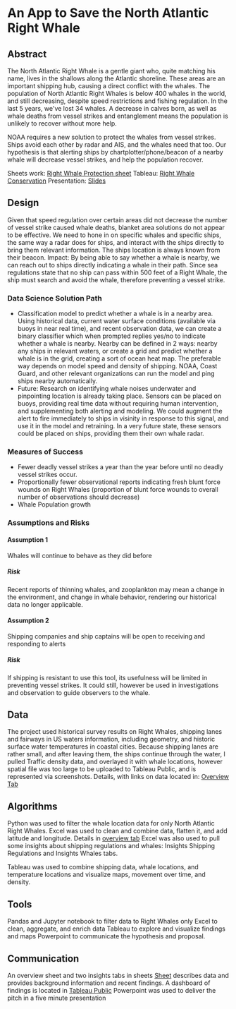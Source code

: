 # An App to Save the North Atlantic Right Whale

## Abstract   
The North Atlantic Right Whale is a gentle giant who, quite matching his name, lives in the shallows along the Atlantic shoreline. These areas are an important shipping hub, causing a direct conflict with the whales.
The population of North Atlantic Right Whales is below 400 whales in the world, and still decreasing, despite speed restrictions and fishing regulation. In the last 5 years, we've lost 34 whales. A decrease in calves born, as well as whale deaths from vessel strikes and entanglement means the population is unlikely to recover without more help.

NOAA requires a new solution to protect the whales from vessel strikes. Ships avoid each other by radar and AIS, and the whales need that too. Our hypothesis is that alerting ships by chartplotter/phone/beacon of a nearby whale will decrease vessel strikes, and help the population recover. 

Sheets work: [Right Whale Protection sheet](https://docs.google.com/spreadsheets/d/1iZnwUQxNIA9MvONgjvyoW4_hprS16gVW8NYD126Elfs/edit?usp=sharing)
Tableau: [Right Whale Conservation](https://public.tableau.com/views/RightWhaleConservation/RightWhaleLifestyle?:language=en-US&:display_count=n&:origin=viz_share_link)
Presentation: [Slides](https://github.com/mpolyakova/metis-business-right-whale-conservation/blob/master/presentation%20NOAA%20Right%20Whale%20Conservation.pdf)

## Design
Given that speed regulation over certain areas did not decrease the number of vessel strike caused whale deaths, blanket area solutions do not appear to be effective. We need to hone in on specific whales and specific ships, the same way a radar does for ships, and interact with the ships directly to bring them relevant information. The ships location is always known from their beacon. Impact: By being able to say whether a whale is nearby, we can reach out to ships directly indicating a whale in their path. Since  sea regulations state that no ship can pass within 500 feet of a Right Whale, the ship must search and avoid the whale, therefore preventing a vessel strike. 

### Data Science Solution Path
* Classification model to predict whether a whale is in a nearby area. Using historical data, current water surface conditions (available via buoys in near real time), and recent observation data, we can create a binary classifier which when prompted replies yes/no to indicate whether a whale is nearby. Nearby can be defined in 2 ways: nearby any ships in relevant waters, or create a grid and predict whether a whale is in the grid, creating a sort of ocean heat map. The preferable way depends on model speed and density of shipping. NOAA, Coast Guard, and other relevant organizations can run the model and ping ships nearby automatically. 
* Future: Research on identifying whale noises underwater and pinpointing location is already taking place. Sensors can be placed on buoys, providing real time data without requiring human intervention, and supplementing both alerting and modeling. We could augment the alert to fire immediately to ships in visinity in response to this signal, and use it in the model and retraining. In a very future state, these sensors could be placed on ships, providing them their own whale radar. 

### Measures of Success
* Fewer deadly vessel strikes a year than the year before until no deadly vessel strikes occur.
* Proportionally fewer observational reports indicating fresh blunt force wounds on Right Whales (proportion of blunt force wounds to overall number of observations should decrease)
* Whale Population growth


### Assumptions and Risks
#### Assumption 1
Whales will continue to behave as they did before
##### Risk 
Recent reports of thinning whales, and zooplankton may mean a change in the environment, and change in whale behavior, rendering our historical data no longer applicable. 

#### Assumption 2
Shipping companies and ship captains will be open to receiving and responding to alerts
##### Risk
If shipping is resistant to use this tool, its usefulness will be limited in preventing vessel strikes. It could still, however be used in investigations and observation to guide observers to the whale.


## Data 
The project used historical survey results on Right Whales, shipping lanes and fairways in US waters information, including geometry, and historic surface water temperatures in coastal cities. Because shipping lanes are rather small, and after leaving them, the ships continue through the water, I pulled Traffic density data, and overlayed it with whale locations, however spatial file was too large to be uploaded to Tableau Public, and is represented via screenshots. 
Details, with links on data located in: [Overview Tab](https://docs.google.com/spreadsheets/d/1iZnwUQxNIA9MvONgjvyoW4_hprS16gVW8NYD126Elfs/edit?usp=sharing)


## Algorithms  
Python was used to filter the whale location data for only North Atlantic Right Whales. 
Excel was used to clean and combine data, flatten it, and add latitude and longitude. Details in [overview tab](https://docs.google.com/spreadsheets/d/1iZnwUQxNIA9MvONgjvyoW4_hprS16gVW8NYD126Elfs/edit?usp=sharing)
Excel was also used to pull some insights about shipping regulations and whales: Insights Shipping Regulations and Insights Whales tabs. 

Tableau was used to combine shipping data, whale locations, and temperature locations and visualize maps, movement over time, and density.

## Tools
Pandas and Jupyter notebook to filter data to Right Whales only
Excel to clean, aggregate, and enrich data
Tableau to explore and visualize findings and maps 
Powerpoint to communicate the hypothesis and proposal. 

## Communication
An overview sheet and two insights tabs in sheets [Sheet](https://docs.google.com/spreadsheets/d/1iZnwUQxNIA9MvONgjvyoW4_hprS16gVW8NYD126Elfs/edit?usp=sharing) describes data and provides background information and recent findings. 
A dashboard of findings is located in [Tableau Public](https://public.tableau.com/views/RightWhaleConservation/RightWhaleLifestyle?:language=en-US&:display_count=n&:origin=viz_share_link)
Powerpoint was used to deliver the pitch in a five minute presentation

